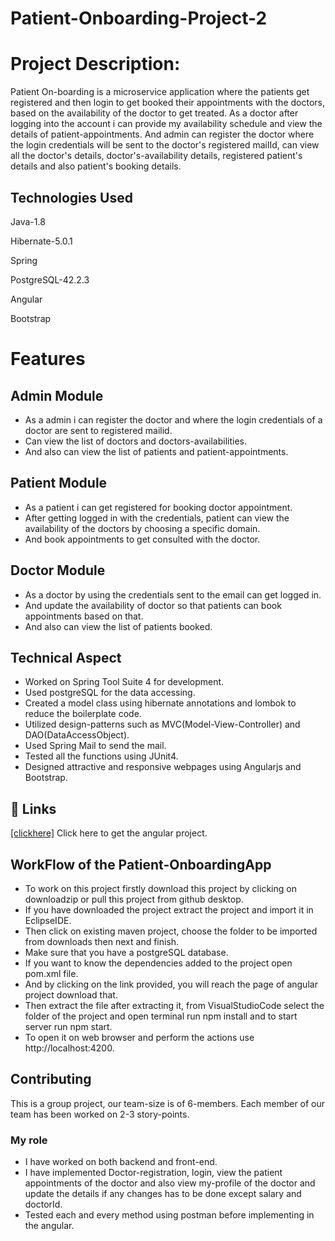 
# Patient-Onboarding-Project-2
# Project Description:

Patient On-boarding is a microservice application where the patients get registered and then login to get booked their appointments with the doctors, based on the availability of the doctor to get treated. As a doctor after logging into the account i can provide my availability schedule and view the details of patient-appointments.
And admin can register the doctor where the login credentials will be sent to the doctor's registered mailId, can view all the doctor's details, doctor's-availability details, registered patient's details and also patient's booking details.  

## Technologies Used

Java-1.8

Hibernate-5.0.1

Spring

PostgreSQL-42.2.3

Angular

Bootstrap
  
# Features

## Admin Module
- As a admin i can register the doctor and where the login credentials of a doctor are sent to registered mailid.
- Can view the list of doctors and doctors-availabilities.
- And also can view the list of patients and patient-appointments.

## Patient Module
- As a patient i can get registered for booking doctor appointment.
- After getting logged in with the credentials, patient can view the availability of the doctors by choosing a specific domain.
- And book appointments to get consulted with the doctor.

## Doctor Module
- As a doctor by using the credentials sent to the email can get logged in.
- And update the availability of doctor so that patients can book appointments based on that.
- And also can view the list of patients booked.
  
## Technical Aspect

- Worked on Spring Tool Suite 4 for development.
- Used postgreSQL for the data accessing.
- Created a model class using hibernate annotations and lombok to reduce the boilerplate code.
- Utilized design-patterns such as MVC(Model-View-Controller) and DAO(DataAccessObject).
- Used Spring Mail to send the mail.
- Tested all the functions using JUnit4.
- Designed attractive and responsive webpages using Angularjs and Bootstrap.

## 🔗 Links

[[clickhere]](https://github.com/Soumya0908/Patient-Onboarding-Project3-Angular/tree/master)
Click here to get the angular project.
## WorkFlow of the Patient-OnboardingApp
 - To work on this project firstly download this project by clicking on downloadzip or pull this project from github desktop.
 - If you have downloaded the project extract the project and import it in EclipseIDE.
 - Then click on existing maven project, choose the folder to be imported from downloads then next and finish.
 - Make sure that you have a postgreSQL database.
 - If you want to know the dependencies added to the project open pom.xml file. 
 - And by clicking on the link provided, you will reach the page of angular project download that.
 - Then extract the file after extracting it, from VisualStudioCode select the folder of the project and open terminal run npm install and to start server run npm start.  
 - To open it on web browser and perform the actions use  http://localhost:4200.

  
## Contributing

This is a group project, our team-size is of 6-members. Each member of our team has been worked on 2-3 story-points.

### My role
- I have worked on both backend and front-end.
- I have implemented Doctor-registration, login, view the patient appointments of the doctor and also view my-profile of the doctor and update the details if any changes has to be done except salary and doctorId.
- Tested each and every method using postman before implementing in the angular.  


